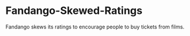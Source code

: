 # Fandango-Skewed-Ratings
Fandango skews its ratings to encourage people to buy tickets from films.
